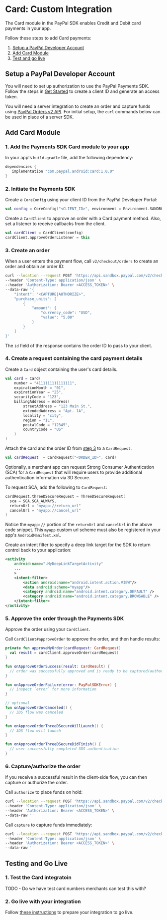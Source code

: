 # Card: Custom Integration

The Card module in the PayPal SDK enables Credit and Debit card payments in your app.

Follow these steps to add Card payments:

1. [Setup a PayPal Developer Account](#setup-a-paypal-developer-account)
1. [Add Card Module](#add-card-module)
1. [Test and go live](#test-and-go-live)

## Setup a PayPal Developer Account

You will need to set up authorization to use the PayPal Payments SDK. 
Follow the steps in [Get Started](https://developer.paypal.com/api/rest/#link-getstarted) to create a client ID and generate an access token. 

You will need a server integration to create an order and capture funds using [PayPal Orders v2 API](https://developer.paypal.com/docs/api/orders/v2). 
For initial setup, the `curl` commands below can be used in place of a server SDK.

## Add Card Module

### 1. Add the Payments SDK Card module to your app

In your app's `build.gradle` file, add the following dependency:

```groovy
dependencies {
   implementation "com.paypal.android:card:1.0.0"
}
```

### 2. Initiate the Payments SDK

Create a `CoreConfig` using your client ID from the PayPal Developer Portal:

```kotlin
val config = CoreConfig("<CLIENT_ID>", environment = Environment.SANDBOX)
```

Create a `CardClient` to approve an order with a Card payment method. Also, set a listener to receive callbacks from the client.

```kotlin
val cardClient = CardClient(config)
cardClient.approveOrderListener = this
```

### 3. Create an order

When a user enters the payment flow, call `v2/checkout/orders` to create an order and obtain an order ID:

```bash
curl --location --request POST 'https://api.sandbox.paypal.com/v2/checkout/orders/' \
--header 'Content-Type: application/json' \
--header 'Authorization: Bearer <ACCESS_TOKEN>' \
--data-raw '{
    "intent": "<CAPTURE|AUTHORIZE>",
    "purchase_units": [
        {
            "amount": {
                "currency_code": "USD",
                "value": "5.00"
            }
        }
    ]
}'
```

The `id` field of the response contains the order ID to pass to your client.

### 4. Create a request containing the card payment details

Create a `Card` object containing the user's card details.

```kotlin
val card = Card(
    number = "4111111111111111",
    expirationMonth = "01",
    expirationYear = "25",
    securityCode = "123",
    billingAddress = Address(
        streetAddress = "123 Main St.",
        extendedAddress = "Apt. 1A",
        locality = "city",
        region = "IL",
        postalCode = "12345",
        countryCode = "US"
    )
)
```

Attach the card and the order ID from [step 3](#3-create-an-order) to a `CardRequest`.


```kotlin
val cardRequest  = CardRequest("<ORDER_ID>", card)
```

Optionally, a merchant app can request Strong Consumer Authentication (SCA) for a `CardRequest` that will require users to provide additional authentication information via 3D Secure.

To request SCA, add the following to `CardRequest`:

```kotlin
cardRequest.threeDSecureRequest = ThreeDSecureRequest(
  sca = SCA.SCA_ALWAYS,
  returnUrl = "myapp://return_url"
  cancelUrl = "myapp://cancel_url"
)
```

Notice the `myapp://` portion of the `returnUrl` and `cancelUrl` in the above code snippet. This `myapp` custom url scheme must also be registered in your app's `AndroidManifest.xml`.

Create an intent filter to specify a deep link target for the SDK to return control back to your application:

```xml
<activity
    android:name=".MyDeepLinkTargetActivity"
    ...
    >
    <intent-filter>
        <action android:name="android.intent.action.VIEW"/>
        <data android:scheme="myapp"/>
        <category android:name="android.intent.category.DEFAULT" />
        <category android:name="android.intent.category.BROWSABLE" />
    </intent-filter>
</activity>
```

### 5. Approve the order through the Payments SDK

Approve the order using your `CardClient`.

Call `CardClient#approveOrder` to approve the order, and then handle results:

```kotlin
private fun approveMyOrder(cardRequest: CardRequest)
  val result = cardClient.approveOrder(cardRequest)
}

fun onApproveOrderSuccess(result: CardResult) {
  // order was successfully approved and is ready to be captured/authorized (see step 6)
}

fun onApproveOrderFailure(error: PayPalSDKError) {
  // inspect `error` for more information
}

// optional
fun onApproveOrderCanceled() {
  // 3DS flow was canceled
}

fun onApproveOrderThreeDSecureWillLaunch() {
  // 3DS flow will launch
}

fun onApproveOrderThreeDSecureDidFinish() {
  // user successfully completed 3DS authentication
}
```

### 6. Capture/authorize the order

If you receive a successful result in the client-side flow, you can then capture or authorize the order. 

Call `authorize` to place funds on hold:

```bash
curl --location --request POST 'https://api.sandbox.paypal.com/v2/checkout/orders/<ORDER_ID>/authorize' \
--header 'Content-Type: application/json' \
--header 'Authorization: Bearer <ACCESS_TOKEN>' \
--data-raw ''
```

Call `capture` to capture funds immediately:

```bash
curl --location --request POST 'https://api.sandbox.paypal.com/v2/checkout/orders/<ORDER_ID>/capture' \
--header 'Content-Type: application/json' \
--header 'Authorization: Bearer <ACCESS_TOKEN>' \
--data-raw ''
```

## Testing and Go Live

### 1. Test the Card integratoin

TODO - Do we have test card numbers merchants can test this with?

### 2. Go live with your integration

Follow [these instructions](https://developer.paypal.com/api/rest/production/) to prepare your integration to go live.
